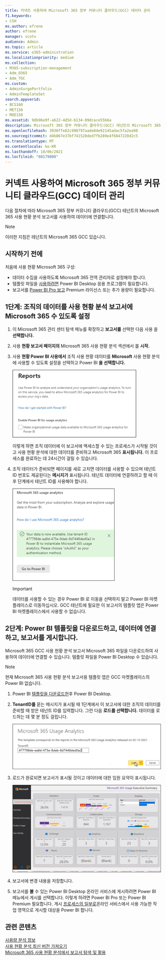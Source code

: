 ```yaml
---
title: 커넥트 사용하여 Microsoft 365 정부 커뮤니티 클라우드(GCC) 데이터 관리
f1.keywords:
- CSH
ms.author: efrene
author: efrene
manager: scotv
audience: Admin
ms.topic: article
ms.service: o365-administration
ms.localizationpriority: medium
ms.collection:
- M365-subscription-management
- Adm_O365
- Adm_TOC
ms.custom:
- AdminSurgePortfolio
- AdminTemplateSet
search.appverid:
- BCS160
- MET150
- MOE150
ms.assetid: 9db96e9f-a622-4d5d-b134-09dcace55b6a
description: Microsoft 365 정부 커뮤니티 클라우드(GCC) 테넌트의 Microsoft 365 사용 현황 분석 템플릿 앱을 사용하여 데이터에 연결하는 방법을 Power BI.
ms.openlocfilehash: 3930ffe82c998797aade84e92145adac5fa2ea98
ms.sourcegitcommit: d4b867e37bf741528ded7fb289e4f6847228d2c5
ms.translationtype: MT
ms.contentlocale: ko-KR
ms.lasthandoff: 10/06/2021
ms.locfileid: "60179808"
---
```

# <a name="connect-to-microsoft-365-government-community-cloud-gcc-data-with-usage-analytics"></a>커넥트 사용하여 Microsoft 365 정부 커뮤니티 클라우드(GCC) 데이터 관리

다음 절차에 따라 Microsoft 365 정부 커뮤니티 클라우드(GCC) 테넌트의 Microsoft 365 사용 현황 분석 보고서를 사용하여 데이터에 연결합니다. 

> [!NOTE]
> 이러한 지침은 테넌트의 Microsoft 365 GCC 있습니다. 

## <a name="before-you-begin"></a>시작하기 전에

처음에 사용 현황 Microsoft 365 구성: 

- 데이터 수집을 사용하도록 Microsoft 365 전역 관리자로 설정해야 합니다. 
- 템플릿 파일을 [사용하려면](https://powerbi.microsoft.com/en-us/desktop/) Power BI Desktop 응용 프로그램이 필요합니다. 
- 보고서를 [Power BI Pro 보고](https://go.microsoft.com/fwlink/p/?linkid=845347) Premium 라이선스 또는 추가 용량이 필요합니다. 

## <a name="step-1-make-you-organizations-data-available-for-the-microsoft-365-usage-analytics-report"></a>1단계: 조직의 데이터를 사용 현황 분석 보고서에 Microsoft 365 수 있도록 설정

1. 이 Microsoft 365 관리 센터 탐색 메뉴를 확장하고 **보고서를** 선택한 다음 사용 을 **선택합니다.** 
2. 사용 **현황 보고서 페이지의** Microsoft 365 사용 현황 분석 섹션에서 를 **시작.** 
3. 사용 **현황 Power BI 사용에서** 조직 사용 현황 데이터를 **Microsoft** 사용 현황 분석에 사용할 수 있도록 설정을 선택하고 Power BI **을 선택합니다.**

    ![테넌트 데이터를 사용할 수 있도록 합니다.](../../media/usage-analytics/make-data-available.png) 



    이렇게 하면 조직 데이터에 이 보고서에 액세스할 수 있는 프로세스가 시작될 것이고 사용 현황 분석에 대한 데이터를 준비하고 Microsoft 365 **표시됩니다.** 이 프로세스를 완료하는 데 24시간이 걸릴 수 있습니다. 

4. 조직 데이터가 준비되면 페이지를 새로 고치면 데이터를 사용할 수 있으며 테넌트 ID 번호도 제공된다는 **메시지가** 표시됩니다. 테넌트 데이터에 연결하려고 할 때 이후 단계에서 테넌트 ID를 사용해야 합니다. 
 
    ![테넌트 ID입니다.](../../media/usage-analytics/tenant-id-gcc.png) 
 
    > [!IMPORTANT]
    > 데이터를 사용할 수 있는 경우 Power BI 로 이동을 선택하지 말고 Power BI 마켓플레이스로 이동하십시오.  GCC 테넌트에 필요한 이 보고서의 템플릿 앱은 Power BI 마켓플레이스에서 사용할 수 없습니다.  


## <a name="step-2-download-the-power-bi-template-connect-to-your-data-and-publish-the-report"></a>2단계: Power BI 템플릿을 다운로드하고, 데이터에 연결하고, 보고서를 게시합니다.

Microsoft 365 GCC 사용 현황 분석 보고서 Microsoft 365 파일을 다운로드하여 사용하여 데이터에 연결할 수 있습니다. 템플릿 파일을 Power BI Desktop 수 있습니다. 

 > [!NOTE]
 > 현재 Microsoft 365 사용 현황 분석 보고서용 템플릿 앱은 GCC 마켓플레이스의 Power BI 없습니다.  

1. Power BI [템플릿을 다운로드한](https://download.microsoft.com/download/7/8/2/782ba8a7-8d89-4958-a315-dab04c3b620c/Microsoft%20365%20Usage%20Analytics.pbit)후 Power BI Desktop. 
2. **TenantID를** 묻는 메시지가 표시될 때 1단계에서 이 보고서에 대한 조직의 데이터를 준비할 때 받은 테넌트 ID를 입력합니다. 그런 다음 **로드를 선택합니다.** 데이터를 로드하는 데 몇 분 정도 걸립니다. 

    ![테넌트 ID를 입력합니다.](../../media/usage-analytics/add-tenant-id.png) 



3. 로드가 완료되면 보고서가 표시될 것이고 데이터에 대한 임원 요약이 표시됩니다. 

    ![Executive Summary.](../../media/usage-analytics/exec-summary.png) 
 

4. 보고서에 변경 내용을 저장합니다. 
5. 보고서를 **볼** 수 있는 Power BI Desktop 온라인 서비스에 게시하려면 Power BI 메뉴에서 게시를 선택합니다. 이렇게 하려면 Power BI Pro 또는 Power BI Premium 필요합니다. 게시 [프로세스의 일부로](/power-bi/create-reports/desktop-upload-desktop-files#to-publish-a-power-bi-desktop-dataset-and-reports)온라인 서비스에서 사용 가능한 작업 영역으로 게시할 대상을 Power BI 합니다.

## <a name="related-content"></a>관련 콘텐츠

[사용량 분석 정보](usage-analytics.md) </br>
[사용 현황 분석 최신 버전 가져오기](get-the-latest-version-of-usage-analytics.md) </br>
[Microsoft 365 사용 현황 분석에서 보고서 탐색 및 활용](navigate-and-utilize-reports.md) </br>